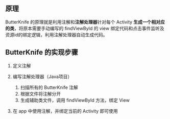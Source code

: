 ## 原理

ButterKnife 的原理就是利用注解和**注解处理器**针对每个 Activity **生成一个相对应的类**，将原本需要手动编写的 findViewById 的 view 绑定代码和点击事件监听及资源id的绑定逻辑，利用注解处理器自动生成代码。


## ButterKnife 的实现步骤

1. 定义注解

2. 编写注解处理器（Java项目）
    1. 扫描所有的 ButterKnife 注解
    2. 根据文件将注解分开
    3. 生成辅助类文件，调用 findViewById 方法，绑定 View

3. 在 app 中使用注解，并绑定当前的 Activity 即可使用